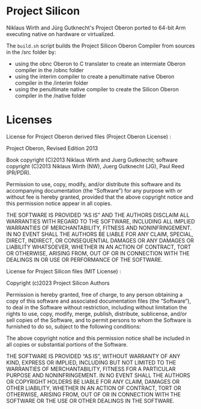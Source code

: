 # Project Silicon
Niklaus Wirth and Jürg Gutknecht's Project Oberon ported to 64-bit Arm executing native on hardware or virtualized.

The `build.sh` script builds the Project Silicon Oberon Compiler from sources in the /src folder by:

* using the obnc Oberon to C translater to create an intermiate Oberon compiler in the /obnc folder
* using the interim compiler to create a penultimate native Oberon compiler in the /interim folder
* using the penultimate native compiler to create the Silicon Oberon compiler in the /native folder

# Licenses

License for Project Oberon derived files (Project Oberon License) :

Project Oberon, Revised Edition 2013

Book copyright (C)2013 Niklaus Wirth and Juerg Gutknecht; software copyright (C)2013 Niklaus Wirth (NW), Juerg Gutknecht (JG), Paul Reed (PR/PDR).

Permission to use, copy, modify, and/or distribute this software and its accompanying documentation (the “Software”) for any purpose with or without fee is hereby granted, provided that the above copyright notice and this permission notice appear in all copies.

THE SOFTWARE IS PROVIDED “AS IS” AND THE AUTHORS DISCLAIM ALL WARRANTIES WITH REGARD TO THE SOFTWARE, INCLUDING ALL IMPLIED WARRANTIES OF MERCHANTABILITY, FITNESS AND NONINFRINGEMENT. IN NO EVENT SHALL THE AUTHORS BE LIABLE FOR ANY CLAIM, SPECIAL, DIRECT, INDIRECT, OR CONSEQUENTIAL DAMAGES OR ANY DAMAGES OR LIABILITY WHATSOEVER, WHETHER IN AN ACTION OF CONTRACT, TORT OR OTHERWISE, ARISING FROM, OUT OF OR IN CONNECTION WITH THE DEALINGS IN OR USE OR PERFORMANCE OF THE SOFTWARE.

License for Project Silicon files (MIT License) :

Copyright (c)2023 Project Silicon Authors

Permission is hereby granted, free of charge, to any person obtaining a copy of this software and associated documentation files (the “Software”), to deal in the Software without restriction, including without limitation the rights to use, copy, modify, merge, publish, distribute, sublicense, and/or sell copies of the Software, and to permit persons to whom the Software is furnished to do so, subject to the following conditions:

The above copyright notice and this permission notice shall be included in all copies or substantial portions of the Software.

THE SOFTWARE IS PROVIDED “AS IS”, WITHOUT WARRANTY OF ANY KIND, EXPRESS OR IMPLIED, INCLUDING BUT NOT LIMITED TO THE WARRANTIES OF MERCHANTABILITY, FITNESS FOR A PARTICULAR PURPOSE AND NONINFRINGEMENT. IN NO EVENT SHALL THE AUTHORS OR COPYRIGHT HOLDERS BE LIABLE FOR ANY CLAIM, DAMAGES OR OTHER LIABILITY, WHETHER IN AN ACTION OF CONTRACT, TORT OR OTHERWISE, ARISING FROM, OUT OF OR IN CONNECTION WITH THE SOFTWARE OR THE USE OR OTHER DEALINGS IN THE SOFTWARE.
